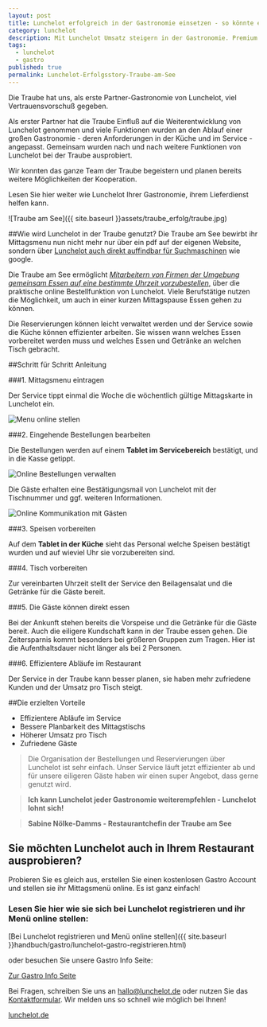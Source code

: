 ```yaml
---
layout: post
title: Lunchelot erfolgreich in der Gastronomie einsetzen - so könnte es auch bei Ihnen funktionieren.
category: lunchelot
description: Mit Lunchelot Umsatz steigern in der Gastronomie. Premium Service für Ihre Gäste.
tags:
  - lunchelot
  - gastro
published: true
permalink: Lunchelot-Erfolgsstory-Traube-am-See
---
```


Die Traube hat uns, als erste Partner-Gastronomie von Lunchelot, viel Vertrauensvorschuß gegeben.

Als erster Partner hat die Traube Einfluß auf die Weiterentwicklung von Lunchelot genommen und viele Funktionen wurden an den Ablauf einer großen Gastronomie - deren Anforderungen in der Küche und im Service - angepasst. Gemeinsam wurden nach und nach weitere Funktionen von Lunchelot bei der Traube ausprobiert.

Wir konnten das ganze Team der Traube begeistern und planen bereits weitere Möglichkeiten der Kooperation.

Lesen Sie hier weiter wie Lunchelot Ihrer Gastronomie, ihrem Lieferdienst helfen kann.

![Traube am See]({{ site.baseurl }}assets/traube_erfolg/traube.jpg)

<!-- more -->


##Wie wird Lunchelot in der Traube genutzt?
Die Traube am See bewirbt ihr Mittagsmenu nun nicht mehr nur über ein pdf auf der eigenen Website, sondern über
<a href="https://lunchelot.de/partner/friedrichshafen/traube-am-see-fischbach/9/mittagessen" title="Mittagstisch Traube am See" target="_blank">Lunchelot auch direkt auffindbar für Suchmaschinen</a>  wie google.

Die Traube am See ermöglicht <a href="{{site.baseurl}}handbuch/user/lunchelot-mittagessen-bequem-im-restaurant-vorbestellen.html">_Mitarbeitern von Firmen der Umgebung gemeinsam Essen auf eine bestimmte Uhrzeit vorzubestellen_,</a> über die praktische online Bestellfunktion von Lunchelot.
Viele Berufstätige nutzen die Möglichkeit, um auch in einer kurzen Mittagspause Essen gehen zu können.

Die Reservierungen können leicht verwaltet werden und der Service sowie die Küche können effizienter arbeiten. Sie wissen wann welches Essen vorbereitet werden muss und welches Essen
 und Getränke an welchen Tisch gebracht.


##Schritt für Schritt Anleitung

###1. Mittagsmenu eintragen
  
Der Service tippt einmal die Woche die wöchentlich gültige Mittagskarte in Lunchelot ein. 
  
<img src="{{site.baseurl}}assets/gastro/menu-eintragen.png" alt="Menu online stellen" />
  
###2. Eingehende Bestellungen bearbeiten
  
Die Bestellungen werden auf einem __Tablet im Servicebereich__ bestätigt, und in die Kasse getippt.
  
<img src="{{site.baseurl}}assets/gastro/reservierungsübersicht.png" alt="Online Bestellungen verwalten" />  
  
Die Gäste erhalten eine Bestätigungsmail von Lunchelot mit der Tischnummer und ggf. weiteren Informationen.  
  
<img src="{{site.baseurl}}assets/gastro/nachricht-gast.png" alt="Online Kommunikation mit Gästen" />
    
###3. Speisen vorbereiten
  
Auf dem __Tablet in der Küche__ sieht das Personal welche Speisen bestätigt wurden und auf wieviel Uhr sie vorzubereiten sind.
  
###4. Tisch vorbereiten
  
Zur vereinbarten Uhrzeit stellt der Service den Beilagensalat und die Getränke für die Gäste bereit.
  
###5. Die Gäste können direkt essen
  
Bei der Ankunft stehen bereits die Vorspeise und die Getränke für die Gäste bereit. Auch die eiligere Kundschaft kann in der Traube essen gehen.
Die Zeitersparnis kommt besonders bei größeren Gruppen zum Tragen. Hier ist die Aufenthaltsdauer nicht länger als bei 2 Personen.
  
###6. Effizientere Abläufe im Restaurant
  
Der Service in der Traube kann besser planen, sie haben mehr zufriedene Kunden und der Umsatz pro Tisch steigt.
  

##Die erzielten Vorteile

* Effizientere Abläufe im Service
* Bessere Planbarkeit des Mittagstischs
* Höherer Umsatz pro Tisch
* Zufriedene Gäste



>Die Organisation der Bestellungen und Reservierungen über Lunchelot ist sehr einfach.
>Unser Service läuft jetzt effizienter ab und für unsere eiligeren Gäste haben wir einen super Angebot, dass gerne genutzt wird.

> __Ich kann Lunchelot jeder Gastronomie weiterempfehlen - Lunchelot lohnt sich!__


>__Sabine Nölke-Damms - Restaurantchefin der Traube am See__



## Sie möchten Lunchelot auch in Ihrem Restaurant ausprobieren?

Probieren Sie es gleich aus, erstellen Sie einen kostenlosen Gastro Account und stellen sie ihr Mittagsmenü online. Es ist ganz einfach!

### Lesen Sie hier wie sie sich bei Lunchelot registrieren und ihr Menü online stellen:
[Bei Lunchelot registrieren und Menü online stellen]({{ site.baseurl }}handbuch/gastro/lunchelot-gastro-registrieren.html)

oder besuchen Sie unsere Gastro Info Seite:

[Zur Gastro Info Seite](https://lunchelot.de/public/gastronomie)


Bei Fragen, schreiben Sie uns an <a href="mailto:hallo@lunchelot.de">hallo@lunchelot.de</a> oder nutzen Sie das <a href="https://lunchelot.de/#kontakt" target="_blank">Kontaktformular</a>. Wir melden uns so schnell wie möglich bei Ihnen!
  
<a href="https://lunchelot.de/">lunchelot.de</a>
